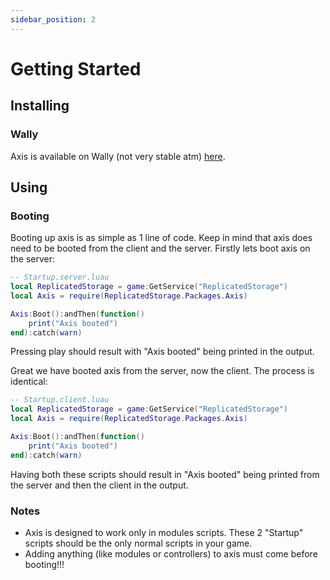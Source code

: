 ```yaml
---
sidebar_position: 2
---
```


# Getting Started

## Installing

### Wally
Axis is available on Wally (not very stable atm) [here](https://wally.run/package/sebastian2852/axis).

## Using

### Booting
Booting up axis is as simple as 1 line of code. Keep in mind that axis does need to be booted from the client and the server. Firstly lets boot axis on the server:
```lua
-- Startup.server.luau
local ReplicatedStorage = game:GetService("ReplicatedStorage")
local Axis = require(ReplicatedStorage.Packages.Axis)

Axis:Boot():andThen(function()
    print("Axis booted")
end):catch(warn)
```
Pressing play should result with "Axis booted" being printed in the output.

Great we have booted axis from the server, now the client. The process is identical:
```lua
-- Startup.client.luau
local ReplicatedStorage = game:GetService("ReplicatedStorage")
local Axis = require(ReplicatedStorage.Packages.Axis)

Axis:Boot():andThen(function()
    print("Axis booted")
end):catch(warn)
```

Having both these scripts should result in "Axis booted" being printed from the server and then the client in the output.

### Notes
- Axis is designed to work only in modules scripts. These 2 "Startup" scripts should be the only normal scripts in your game.
- Adding anything (like modules or controllers) to axis must come before booting!!!